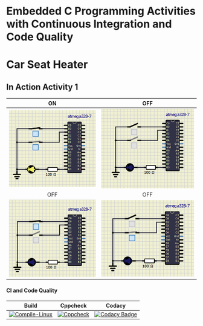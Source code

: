 # Embedded C Programming Activities with Continuous Integration and Code Quality

# Car Seat Heater 

## In Action Activity 1

|ON|OFF|
|:--:|:--:|
|![ON](https://github.com/vivek28121997/256217_Embedded_C/blob/895443a9a9b4aca213c8213f26ca69fc81a709c5/Activity_1/SIMULIDE/ON%20(Both%20Switches%20closed).png)|![OFF](https://github.com/vivek28121997/256217_Embedded_C/blob/895443a9a9b4aca213c8213f26ca69fc81a709c5/Activity_1/SIMULIDE/OFF%20(Both%20Switches%20open).png)|
|OFF|OFF|
|![OFF](https://github.com/vivek28121997/256217_Embedded_C/blob/b7c4cac08ca5d182db38df3a118687d7dbf7c6c8/Activity_1/SIMULIDE/OFF%20(S1%20closed,%20S2%20open).png)|![OFF](https://github.com/vivek28121997/256217_Embedded_C/blob/b7c4cac08ca5d182db38df3a118687d7dbf7c6c8/Activity_1/SIMULIDE/OFF%20(S1%20open,%20S2%20closed).png)|

#### CI and Code Quality

|Build|Cppcheck|Codacy|
|:--:|:--:|:--:|
|[![Compile-Linux](https://github.com/vivek28121997/256217_Embedded_C/actions/workflows/Compile.yml/badge.svg)](https://github.com/vivek28121997/256217_Embedded_C/actions/workflows/Compile.yml)|[![Cppcheck](https://github.com/vivek28121997/256217_Embedded_C/actions/workflows/CodeQulaity.yml/badge.svg)](https://github.com/vivek28121997/256217_Embedded_C/actions/workflows/CodeQulaity.yml)|[![Codacy Badge](https://app.codacy.com/project/badge/Grade/99983314edaf48858bcbf3f8d46c7996)](https://www.codacy.com/gh/vivek28121997/256217_Embedded_C/dashboard?utm_source=github.com&amp;utm_medium=referral&amp;utm_content=vivek28121997/256217_Embedded_C&amp;utm_campaign=Badge_Grade)|
